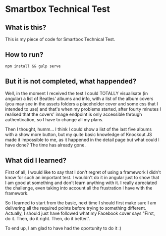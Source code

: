 # Smartbox Technical Test

## What is this?
This is my piece of code for Smartbox Technical Test.

## How to run?
```
npm install && gulp serve
```

## But it is not completed, what happended?
Well, in the moment I received the test I could TOTALLY visualisate (in angular) a list of Beatles' albums and info, with a list of the album covers (you may see in the assets folders a placeholder cover and some css that I intended to use) and that's when my problems started, after fourty minutes I realised that the covers' image endpoint is only accessible through authentication, so I have to change all my plans.

Then I thought, humm... I think I could show a list of the last five albums with a show more button, but my quite basic knowledge of Knockout JS made it impossible to me, as it happened in the detail page but what could I have done? The time has already gone.

## What did I learned?
First of all, I would like to say that I don't regret of using a framework I didn't know for such an important test. 
I wouldn't do it in angular just to show that I am good at something and don't learn anything with it. 
I really apreciated the challenge, even taking into account all the frustration I have with the framework.

So I learned to start from the basic, next time I should first make sure I am delivering all the required points before trying to something different. Actually, I should just have followed what my Facebook cover says "First, do it. Then, do it right. Then, do it better.".

To end up, I am glad to have had the oportunity to do it :)
